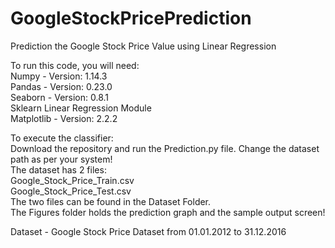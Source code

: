 # GoogleStockPricePrediction
Prediction the Google Stock Price Value using Linear Regression <br>

To run this code, you will need: <br> 
Numpy - Version: 1.14.3 <br>
Pandas - Version: 0.23.0 <br>
Seaborn - Version: 0.8.1 <br>
Sklearn Linear Regression Module <br>
Matplotlib - Version: 2.2.2 <br>

To execute the classifier: <br>
Download the repository and run the Prediction.py file. Change the dataset path as per your system! <br>
The dataset has 2 files: <br>
Google_Stock_Price_Train.csv <br>
Google_Stock_Price_Test.csv <br>
The two files can be found in the Dataset Folder. <br>
The Figures folder holds the prediction graph and the sample output screen!

Dataset - Google Stock Price Dataset from 01.01.2012 to 31.12.2016
